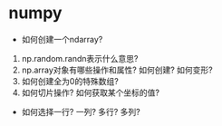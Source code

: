 # numpy
- 如何创建一个ndarray?  
1. np.random.randn表示什么意思?  
2. np.array对象有哪些操作和属性? 如何创建? 如何变形? 
3. 如何创建全为0的特殊数组?  
4. 如何切片操作? 如何获取某个坐标的值?   
- 如何选择一行? 一列? 多行? 多列?  
  

